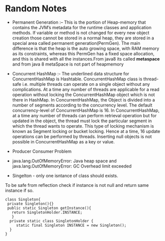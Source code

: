 # Random Notes

- Permanent Generation :– This is the portion of Heap-memory that contains the JVM’s metadata for the runtime classes and application methods.
 If variable or method is not changed for every new object creation those cannot be stored in a normal heap, 
 they are stored in a special area called permanent generation(PermGen).
 The main difference is that the heap is the auto growing space, with RAM memory as its constraints, 
 whereas this PermGen has a fixed space allocation, and this is shared with all the instances.From java8 its called **metaspace** and 
 from java 8 metaSpace is not    part of heapmemory

- Concurrent HashMap :- The underlined data structure for ConcurrentHashMap is Hashtable.
ConcurrentHashMap class is thread-safe i.e. multiple threads can operate on a single object without any complications.
At a time any number of threads are applicable for a read operation without locking the ConcurrentHashMap object which is not there in HashMap.
In ConcurrentHashMap, the Object is divided into a number of segments according to the concurrency level.
The default concurrency-level of ConcurrentHashMap is 16.
In ConcurrentHashMap, at a time any number of threads can perform retrieval operation but for updated in the object, the thread must lock the particular segment in which the thread wants to operate. This type of locking mechanism is known as Segment locking or bucket locking. Hence at a time, 16 update operations can be performed by threads.
Inserting null objects is not possible in ConcurrentHashMap as a key or value.

- Producer Consumer Problem
-  java.lang.OutOfMemoryError: Java heap space  and   java.lang.OutOfMemoryError: GC Overhead limit exceeded
-  Singelton - only one isntance of class should exists.
  
  To be safe from reflection check if instance is not null and return same instance if so.
  ````
  class Singleton{
   private Singleton(){}
   public static Singleton getInstance(){
     return SingletonHolder.INSTANCE;
     }
    private static class SingletonHolder {
       static final Singleton INSTANCE = new Singleton();
    }
  }
  ````
  
